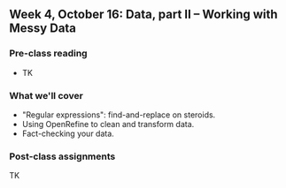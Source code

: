 ## Week 4, October 16: Data, part II – Working with Messy Data

### Pre-class reading

- TK

### What we'll cover

- "Regular expressions": find-and-replace on steroids.
- Using OpenRefine to clean and transform data.
- Fact-checking your data.

### Post-class assignments

TK

